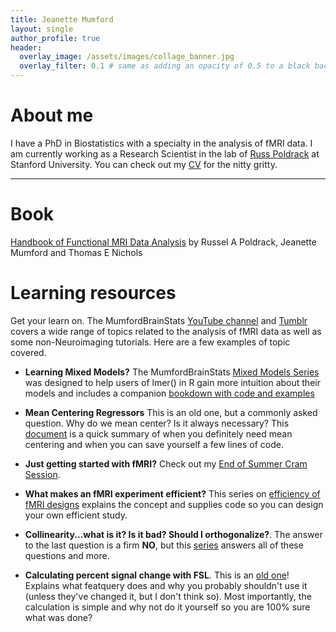 ```yaml
---
title: Jeanette Mumford
layout: single
author_profile: true
header:
  overlay_image: /assets/images/collage_banner.jpg
  overlay_filter: 0.1 # same as adding an opacity of 0.5 to a black background
---
```



# About me

I have a PhD in Biostatistics with a specialty in the analysis of fMRI data.  I am currently working as a Research Scientist in the lab of [Russ Poldrack](https://poldracklab.stanford.edu/) at Stanford University.  You can check out my [CV](/assets/files/mumford_cv.pdf) for the nitty gritty.
 

---

# Book

[Handbook of Functional MRI Data Analysis](https://www.cambridge.org/core/books/handbook-of-functional-mri-data-analysis/8EDF966C65811FCCC306F7C916228529) by Russel A Poldrack, Jeanette Mumford and Thomas E Nichols

# Learning resources

Get your learn on.  The MumfordBrainStats [YouTube channel](https://www.youtube.com/c/mumfordbrainstats) and [Tumblr](http://mumfordbrainstats.tumblr.com/) covers a wide range of topics related to the analysis of fMRI data as well as some non-Neuroimaging tutorials.  Here are a few examples of topic covered.

- **Learning Mixed Models?** The MumfordBrainStats [Mixed Models Series](https://www.youtube.com/playlist?list=PLB2iAtgpI4YEAUiEQ1ZnfMXY-yewNzn9z) was designed to help users of lmer() in R gain more intuition about their models and includes a companion [bookdown with code and examples](https://jmumford.github.io/MixedModelSeries/index.html)

- **Mean Centering Regressors**  This is an old one, but a commonly asked question.  Why do we mean center?  Is it always necessary?  This [document](/assets/files/mean_centering_regressors_mumford.pdf) is a quick summary of when you definitely need mean centering and when you can save yourself a few lines of code.

- **Just getting started with fMRI?** Check out my [End of Summer Cram Session](https://www.youtube.com/playlist?list=PLB2iAtgpI4YHkZcDGfuKuAlQLSHx7pqLo).

- **What makes an fMRI experiment efficient?** This series on [efficiency of fMRI designs](https://www.youtube.com/playlist?list=PLB2iAtgpI4YEnBdb_jDGmMcdGoIBwhCCY) explains the concept and supplies code so you can design your own efficient study.

- **Collinearity...what is it?  Is it bad?  Should I orthogonalize?**. The answer to the last question is a firm **NO**, but this [series](https://www.youtube.com/playlist?list=PLB2iAtgpI4YGoXjV-Ar_xuRIxvND9Q3WJ) answers all of these questions and more.

- **Calculating percent signal change with FSL**. This is an [old one](/assets/files/perchange_guide.pdf)! Explains what featquery does and why you probably shouldn't use it (unless they've changed it, but I don't think so).  Most importantly, the calculation is simple and why not do it yourself so you are 100% sure what was done?